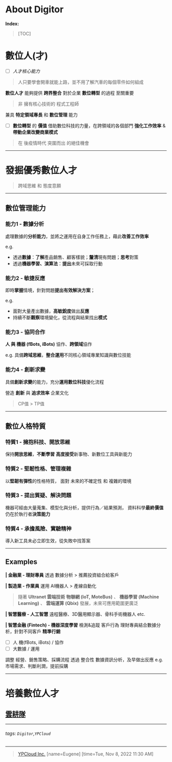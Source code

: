 About Digitor
===

**Index:**
> [TOC]

# 數位人(才)
- [ ] *人才核心能力*

> 人只要學會開車就能上路，並不用了解汽車的每個零件如何組成

**數位人才** 能夠提供 **跨界整合**
對於企業 **數位轉型** 的過程 至關重要

> 非 擁有核心技術的 程式工程師

兼具 **特定領域專長** 和 **數位管理** 能力

- [ ] **數位轉型** 的 **價值**
借助數位科技的力量，在跨領域的各個部門
**強化工作效率** & **帶動企業改變商業模式**

> 在 後疫情時代 突圍而出 的絕佳機會

---

# 發掘優秀數位人才

> 跨域思維 和 態度意願

---

## 數位管理能力

### 能力1 - 數據分析
處理數據的**分析能力**，並將之運用在自身工作任務上，藉此**改善工作效率**

e.g. 
- 透過**數據**：**了解**產品銷售、顧客樣貌；**釐清**現有問題；**思考**對策
- 透過**機器學習、演算法**：**提出**未來可採取行動

### 能力2 - 敏捷反應
即時**掌握**情境，針對問題**提出有效解決方案**；

e.g.
- 面對大量產出數據，**高敏銳度**做出**反應**
- 持續不斷**觀察**環境變化，從流程與結果找出**模式**

### 能力3 - 協同合作
**人 與 機器 (fBots, iBots)** 協作、**跨領域**協作

e.g.
具備**跨域思維**，**整合運用**不同核心領域專業知識與數位技能

### 能力4 - 創新求變
具備**創新求變**的能力，充分**運用數位科技**優化流程

營造 **創新** 與 **追求效率** 企業文化
> CP值 > TP值
 
 
---

## 數位人格特質

### 特質1 - 擁抱科技、開放思維
保持**開放思維**，**不斷學習**
**高度接受**新事物、新數位工具與新能力

### 特質2 - 堅韌性格、管理複雜
以**堅韌有彈性**的性格特質，
面對 未來的不確定性 和 複雜的環境

### 特質3 - 提出質疑、解決問題
機器可經由大量蒐集、模型化與分析，提供行為／結果預測，
資料科學**最終價值**仍在於執行者**決策能力**

### 特質4 - 承擔風險、實驗精神
導入新工具未必立即生效，從失敗中找答案

---

## Examples

**| 金融業 - 理財專員**
透過 數據分析 > 推薦投資組合給客戶

**| 製造業 - 作業員**
運用 AI機器人 > 產線自動化


> 隨著 **Ultranet 雲端技術**
**物聯網 (IoT, MoteBus)** 、 
**機器學習 (Machine Learning)** 、 
**雲端運算 (Qbix)** 
發展，未來可應用範圍更廣泛

**| 智慧醫療 - 人工智慧**
遠程醫療、3D醫用顯示器、骨科手術機器人 etc.

**| 智慧金融 (Fintech) - 機器深度學習**
檢測&追蹤 客戶行為
理財專員結合數據分析，針對不同客戶 **精準行銷**

- [ ] 人 機(fBots, iBots) / 協作
- [ ] 大數據 / 運用

調整 經營、銷售策略、採購流程
透過 整合性 數據資訊分析，及早做出反應
e.g. 市場需求、判斷利潤，提前採購

---

# 培養數位人才

## [**雲耕隊**](https://clouder.ypcloud.com)

---
###### tags: `Digitor`,`YPCloud`
---
> [YPCloud Inc.](https://www.ypcloud.com)
> [name=Eugene]
> [time=Tue, Nov 8, 2022 11:30 AM]